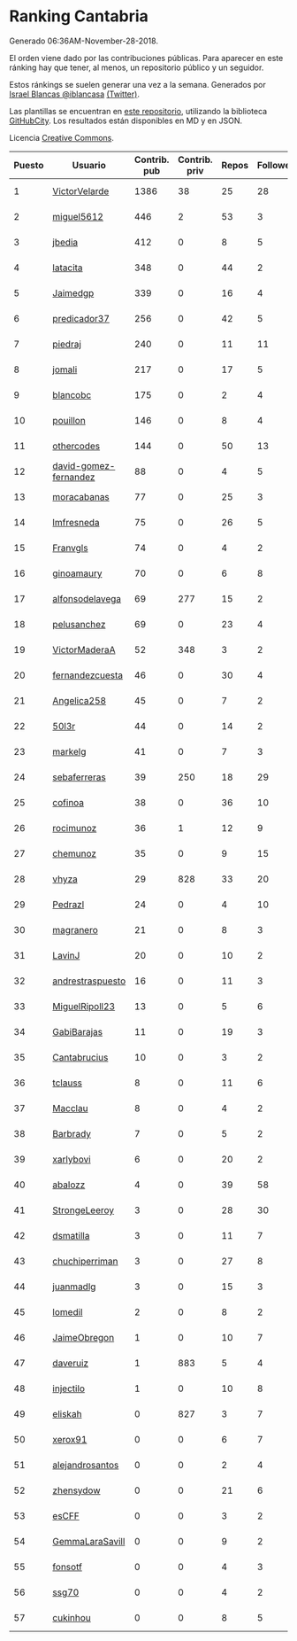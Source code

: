 # Ranking Cantabria

Generado 06:36AM-November-28-2018.

El orden viene dado por las contribuciones públicas. Para aparecer en este ránking hay que tener, al menos, un repositorio público y un seguidor.

Estos ránkings se suelen generar una vez a la semana. Generados por [Israel Blancas @iblancasa](https://github.com/iblancasa/) [(Twitter)](https://twitter.com/iblancasa).

Las plantillas se encuentran en [este repositorio](https://github.com/iblancasa/GH-Spanish-Ranking), utilizando la biblioteca [GitHubCity](https://github.com/iblancasa/GitHubCity). Los resultados están disponibles en MD y en JSON.

Licencia [Creative Commons](https://creativecommons.org/licenses/by/4.0/).

| Puesto   |  Usuario  | Contrib. pub | Contrib. priv |Repos| Followers | Desde |  Avatar  |
|----------|-----------|--------------|---------------|-----|-----------|-------|----------|
|1|[VictorVelarde](https://github.com/VictorVelarde)|1386|38|25|28|2010-10-28|![VictorVelarde]()|
|2|[miguel5612](https://github.com/miguel5612)|446|2|53|3|2016-03-29|![miguel5612]()|
|3|[jbedia](https://github.com/jbedia)|412|0|8|5|2013-10-28|![jbedia]()|
|4|[latacita](https://github.com/latacita)|348|0|44|2|2013-05-03|![latacita]()|
|5|[Jaimedgp](https://github.com/Jaimedgp)|339|0|16|4|2015-10-02|![Jaimedgp]()|
|6|[predicador37](https://github.com/predicador37)|256|0|42|5|2012-09-07|![predicador37]()|
|7|[piedraj](https://github.com/piedraj)|240|0|11|11|2012-12-05|![piedraj]()|
|8|[jomali](https://github.com/jomali)|217|0|17|5|2012-02-01|![jomali]()|
|9|[blancobc](https://github.com/blancobc)|175|0|2|4|2013-12-24|![blancobc]()|
|10|[pouillon](https://github.com/pouillon)|146|0|8|4|2013-09-16|![pouillon]()|
|11|[othercodes](https://github.com/othercodes)|144|0|50|13|2013-06-25|![othercodes]()|
|12|[david-gomez-fernandez](https://github.com/david-gomez-fernandez)|88|0|4|5|2012-03-23|![david-gomez-fernandez]()|
|13|[moracabanas](https://github.com/moracabanas)|77|0|25|3|2013-05-09|![moracabanas]()|
|14|[lmfresneda](https://github.com/lmfresneda)|75|0|26|5|2015-06-20|![lmfresneda]()|
|15|[Franvgls](https://github.com/Franvgls)|74|0|4|2|2013-07-31|![Franvgls]()|
|16|[ginoamaury](https://github.com/ginoamaury)|70|0|6|8|2016-09-06|![ginoamaury]()|
|17|[alfonsodelavega](https://github.com/alfonsodelavega)|69|277|15|2|2014-02-06|![alfonsodelavega]()|
|18|[pelusanchez](https://github.com/pelusanchez)|69|0|23|4|2016-04-22|![pelusanchez]()|
|19|[VictorMaderaA](https://github.com/VictorMaderaA)|52|348|3|2|2017-10-04|![VictorMaderaA]()|
|20|[fernandezcuesta](https://github.com/fernandezcuesta)|46|0|30|4|2014-04-16|![fernandezcuesta]()|
|21|[Angelica258](https://github.com/Angelica258)|45|0|7|2|2017-10-01|![Angelica258]()|
|22|[50l3r](https://github.com/50l3r)|44|0|14|2|2013-07-26|![50l3r]()|
|23|[markelg](https://github.com/markelg)|41|0|7|3|2014-03-07|![markelg]()|
|24|[sebaferreras](https://github.com/sebaferreras)|39|250|18|29|2016-02-12|![sebaferreras]()|
|25|[cofinoa](https://github.com/cofinoa)|38|0|36|10|2013-07-26|![cofinoa]()|
|26|[rocimunoz](https://github.com/rocimunoz)|36|1|12|9|2013-03-02|![rocimunoz]()|
|27|[chemunoz](https://github.com/chemunoz)|35|0|9|15|2016-01-13|![chemunoz]()|
|28|[vhyza](https://github.com/vhyza)|29|828|33|20|2010-05-04|![vhyza]()|
|29|[Pedrazl](https://github.com/Pedrazl)|24|0|4|10|2014-12-04|![Pedrazl]()|
|30|[magranero](https://github.com/magranero)|21|0|8|3|2016-03-30|![magranero]()|
|31|[LavinJ](https://github.com/LavinJ)|20|0|10|2|2014-03-22|![LavinJ]()|
|32|[andrestraspuesto](https://github.com/andrestraspuesto)|16|0|11|3|2014-01-16|![andrestraspuesto]()|
|33|[MiguelRipoll23](https://github.com/MiguelRipoll23)|13|0|5|6|2013-01-17|![MiguelRipoll23]()|
|34|[GabiBarajas](https://github.com/GabiBarajas)|11|0|19|3|2017-01-18|![GabiBarajas]()|
|35|[Cantabrucius](https://github.com/Cantabrucius)|10|0|3|2|2016-02-24|![Cantabrucius]()|
|36|[tclauss](https://github.com/tclauss)|8|0|11|6|2013-02-11|![tclauss]()|
|37|[Macclau](https://github.com/Macclau)|8|0|4|2|2018-05-02|![Macclau]()|
|38|[Barbrady](https://github.com/Barbrady)|7|0|5|2|2014-01-18|![Barbrady]()|
|39|[xarlybovi](https://github.com/xarlybovi)|6|0|20|2|2015-10-28|![xarlybovi]()|
|40|[abalozz](https://github.com/abalozz)|4|0|39|58|2012-01-08|![abalozz]()|
|41|[StrongeLeeroy](https://github.com/StrongeLeeroy)|3|0|28|30|2011-06-03|![StrongeLeeroy]()|
|42|[dsmatilla](https://github.com/dsmatilla)|3|0|11|7|2011-02-14|![dsmatilla]()|
|43|[chuchiperriman](https://github.com/chuchiperriman)|3|0|27|8|2008-11-25|![chuchiperriman]()|
|44|[juanmadlg](https://github.com/juanmadlg)|3|0|15|3|2011-11-04|![juanmadlg]()|
|45|[lomedil](https://github.com/lomedil)|2|0|8|2|2012-08-06|![lomedil]()|
|46|[JaimeObregon](https://github.com/JaimeObregon)|1|0|10|7|2010-09-27|![JaimeObregon]()|
|47|[daveruiz](https://github.com/daveruiz)|1|883|5|4|2012-08-16|![daveruiz]()|
|48|[injectilo](https://github.com/injectilo)|1|0|10|8|2014-09-01|![injectilo]()|
|49|[eliskah](https://github.com/eliskah)|0|827|3|7|2012-07-12|![eliskah]()|
|50|[xerox91](https://github.com/xerox91)|0|0|6|7|2011-04-19|![xerox91]()|
|51|[alejandrosantos](https://github.com/alejandrosantos)|0|0|2|4|2011-07-13|![alejandrosantos]()|
|52|[zhensydow](https://github.com/zhensydow)|0|0|21|6|2011-05-09|![zhensydow]()|
|53|[esCFF](https://github.com/esCFF)|0|0|3|2|2014-06-30|![esCFF]()|
|54|[GemmaLaraSavill](https://github.com/GemmaLaraSavill)|0|0|9|2|2015-05-08|![GemmaLaraSavill]()|
|55|[fonsotf](https://github.com/fonsotf)|0|0|4|3|2015-11-03|![fonsotf]()|
|56|[ssg70](https://github.com/ssg70)|0|0|4|2|2015-11-04|![ssg70]()|
|57|[cukinhou](https://github.com/cukinhou)|0|0|8|5|2015-12-14|![cukinhou]()|
